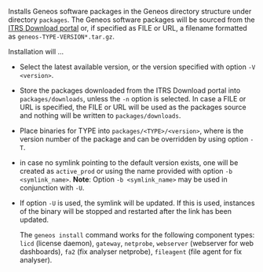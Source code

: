 Installs Geneos software packages in the Geneos directory structure under
directory `packages`. The Geneos software packages will be sourced from
the [ITRS Download portal](https://resources.itrsgroup.com/downloads) or,
if specified as FILE or URL, a filename formatted as
`geneos-TYPE-VERSION*.tar.gz`.

Installation will ...
- Select the latest available version, or the version specified with option
  `-V <version>`.
- Store the packages downloaded from the ITRS Download portal into 
  `packages/downloads`, unless the `-n` option is selected.
  In case a FILE or URL is specified, the FILE or URL will be used as the
  packages source and nothing will be written to `packages/downloads`.
- Place binaries for TYPE into `packages/<TYPE>/<version>`, where
  <version> is the version number of the package and can be overridden by
  using option `-T`.
- in case no symlink pointing to the default version exists, one will be
  created as `active_prod` or using the name provided with option 
  `-b <symlink_name>`.
  **Note**: Option `-b <symlink_name>` may be used in conjunction with `-U`.
- If option `-U` is used, the symlink will be updated.
  If this is used, instances of the binary will be stopped and restarted
  after the link has been updated.

  The `geneos install` command works for the following component types:
  `licd` (license daemon), `gateway`, `netprobe`, `webserver` (webserver for 
  web dashboards), `fa2` (fix analyser netprobe), `fileagent` (file agent for 
  fix analyser).
